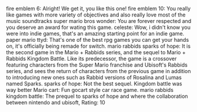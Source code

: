 fire emblem 6: Alright! We get it, you like this one!
fire emblem 10: You really like games with more variety of objectives and also really love most of the music soundtracks
super mario bros wonder: You are forever respected and you deserve an award for wating this game.
celeste: Wow, i didn't know you were into indie games, that's an amazing starting point for an indie game.
paper mario ttyd: That's one of the best rpg games you can get your hands on, it's officially being remade for switch. 
mario rabbids sparks of hope: It is the second game in the Mario + Rabbids series, and the sequel to Mario + Rabbids Kingdom Battle. Like its predecessor, the game is a crossover featuring characters from the Super Mario franchise and Ubisoft's Rabbids series, and sees the return of characters from the previous game in addition to introducing new ones such as Rabbid versions of Rosalina and Lumas named Sparks.
sparks of hope: Not the best sequel. Kingdom battle was way better
Mario cart: Fun gocart style car race game.
mario rabbids kingdom battle: The prequel to sparks of hope and where the collaboration between nintendo and ubisoft, Rating: 10